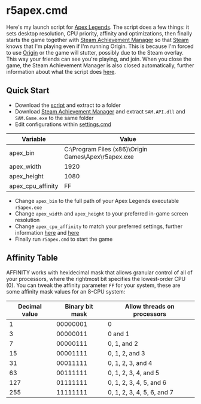 # r5apex.cmd

Here's my launch script for [Apex Legends](https://www.ea.com/games/apex-legends). The script does a few things: it sets desktop resolution, CPU priority, affinity and optimizations, then finally starts the game together with [Steam Achievement Manager](https://github.com/gibbed/SteamAchievementManager/releases) so that [Steam](https://store.steampowered.com/) knows that I'm playing even if I'm running Origin. This is because I'm forced to use [Origin](https://www.origin.com/) or the game will stutter, possibly due to the Steam overlay. This way your friends can see you're playing, and join. When you close the game, the Steam Achievement Manager is also closed automatically, further information about what the script does [here](https://davidecolombo.space/solved-100-cpu-usage-in-apex-legends-season-10/).

## Quick Start

- Download the [script](https://github.com/davidecolombo/r5apex/archive/refs/heads/main.zip) and extract to a folder
- Download [Steam Achievement Manager](https://github.com/gibbed/SteamAchievementManager/releases) and extract `SAM.API.dll` and `SAM.Game.exe` to the same folder
- Edit configurations within [settings.cmd](settings.cmd)

| Variable          | Value                                               |
| ----------------- | ----------------------------------------------------|
| apex_bin          | C:\Program Files (x86)\Origin Games\Apex\r5apex.exe |
| apex_width        | 1920                                                |
| apex_height       | 1080                                                |
| apex_cpu_affinity | FF                                                  |

- Change `apex_bin` to the full path of your Apex Legends executable `r5apex.exe`
- Change `apex_width` and `apex_height` to your preferred in-game screen resolution
- Change `apex_cpu_affinity` to match your preferred settings, further information [here](https://superuser.com/questions/181577/what-is-windows-priority-and-affinity-and-what-advatanges-does-it-provide) and [here](https://github.com/jeremycollake/affinity-calc)
- Finally run `r5apex.cmd` to start the game

## Affinity Table

AFFINITY works with hexidecimal mask that allows granular control of all of your processors, where the rightmost bit specifies the lowest-order CPU (0). You can tweak the affinity parameter `FF` for your system, these are some affinity mask values for an 8-CPU system:

| Decimal value | Binary bit mask | Allow threads on processors |
| ------------- | --------------- | --------------------------- |
| 1             | 00000001        | 0                           |
| 3             | 00000011        | 0 and 1                     |
| 7             | 00000111        | 0, 1, and 2                 |
| 15            | 00001111        | 0, 1, 2, and 3              |
| 31            | 00011111        | 0, 1, 2, 3, and 4           |
| 63            | 00111111        | 0, 1, 2, 3, 4, and 5        |
| 127           | 01111111        | 0, 1, 2, 3, 4, 5, and 6     |
| 255           | 11111111        | 0, 1, 2, 3, 4, 5, 6, and 7  |
